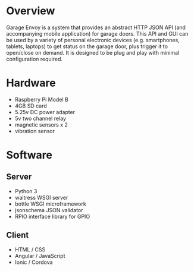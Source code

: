 Overview
========

Garage Envoy is a system that provides an abstract HTTP JSON API (and accompanying mobile application) for garage doors. This API and GUI can be used by a variety of personal electronic devices (e.g. smartphones, tablets, laptops) to get status on the garage door, plus trigger it to open/close on demand. It is designed to be plug and play with minimal configuration required.

Hardware
========

- Raspberry Pi Model B
- 4GB SD card
- 5.25v DC power adapter
- 5v two channel relay
- magnetic sensors x 2
- vibration sensor

Software
========

Server
------

- Python 3
- waitress WSGI server
- bottle WSGI microframework
- jsonschema JSON validator
- RPIO interface library for GPIO

Client
------

- HTML / CSS
- Angular / JavaScript
- Ionic / Cordova
